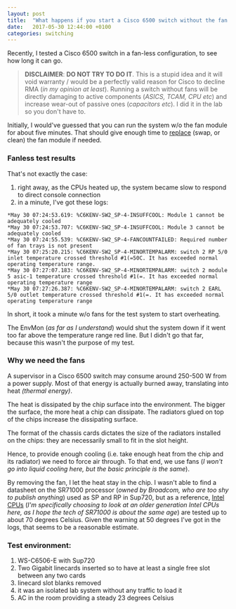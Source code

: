```yaml
---
layout: post
title:  "What happens if you start a Cisco 6500 switch without the fan module?"
date:   2017-05-30 12:44:00 +0100
categories: switching
---
```

Recently, I tested a Cisco 6500 switch in a fan-less configuration, to see how long it can go.

> **DISCLAIMER**: **DO NOT TRY TO DO IT**. This is a stupid idea and it will void warranty / would be a perfectly valid reason for Cisco to decline RMA (*in my opinion at least*). Running a switch without fans will be directly damaging to active components (*ASICS, TCAM, CPU etc*) and increase wear-out of passive ones (*capacitors etc*). I did it in the lab so you don\'t have to.

Initially, I would\'ve guessed that you can run the system w/o the fan module for about five minutes. That should give enough time to [replace](https://www.cisco.com/c/en/us/td/docs/switches/lan/catalyst6500/hardware/Chassis_Installation/Cat6500/6500_ins/04remrep.html#49856) (swap, or clean) the fan module if needed.

### Fanless test results

That\'s not exactly the case:

1. right away, as the CPUs heated up, the system became slow to respond to direct console connection
2. in a minute, I\'ve got these logs:

```
*May 30 07:24:53.619: %C6KENV-SW2_SP-4-INSUFFCOOL: Module 1 cannot be adequately cooled
*May 30 07:24:53.707: %C6KENV-SW2_SP-4-INSUFFCOOL: Module 3 cannot be adequately cooled
*May 30 07:24:55.539: %C6KENV-SW2_SP-4-FANCOUNTFAILED: Required number of fan trays is not present
*May 30 07:25:20.215: %C6KENV-SW2_SP-4-MINORTEMPALARM: switch 2 RP 5/0 inlet temperature crossed threshold #1(=50C. It has exceeded normal operating temperature range.
*May 30 07:27:07.183: %C6KENV-SW2_SP-4-MINORTEMPALARM: switch 2 module 5 asic-1 temperature crossed threshold #1(=. It has exceeded normal operating temperature range
*May 30 07:27:26.387: %C6KENV-SW2_SP-4-MINORTEMPALARM: switch 2 EARL 5/0 outlet temperature crossed threshold #1(=. It has exceeded normal operating temperature range
```

In short, it took a minute w/o fans for the test system to start overheating.

The EnvMon (*as far as I understand*) would shut the system down if it went too far above the temperature range red line. But I didn\'t go that far, because this wasn\'t the purpose of my test.

### Why we need the fans

A supervisor in a Cisco 6500 switch may consume around 250-500 W from a power supply. Most of that energy is actually burned away, translating into heat *(thermal energy)*.

The heat is dissipated by the chip surface into the environment. The bigger the surface, the more heat a chip can dissipate. The radiators glued on top of the chips increase the dissipating surface.

The format of the chassis cards dictates the size of the radiators installed on the chips: they are necessarily small to fit in the slot height.

Hence, to provide enough cooling (i.e. take enough heat from the chip and its radiator) we need to force air through. To that end, we use fans (*I won\'t go into liquid cooling here, but the basic principle is the same*).

By removing the fan, I let the heat stay in the chip. I wasn\'t able to find a datasheet on the SR71000 processor (*owned by Broadcom, who are too shy to publish anything*) used as SP and RP in Sup720, but as a reference, [Intel CPUs](https://www-ssl.intel.com/content/www/us/en/processors/core/2nd-gen-core-lga1155-socket-guide.html) (*I\'m specifically choosing to look at an older generation Intel CPUs here, as I hope the tech of SR71000 is about the same age*) are tested up to about 70 degrees Celsius. Given the warning at 50 degrees I\'ve got in the logs, that seems to be a reasonable estimate.

### Test environment:

1. WS-C6506-E with Sup720
2. Two Gigabit linecards inserted so to have at least a single free slot between any two cards
3. linecard slot blanks removed
4. it was an isolated lab system without any traffic to load it
5. AC in the room providing a steady 23 degrees Celsius
